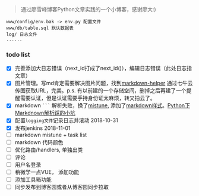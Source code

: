 
> 通过廖雪峰博客Python文章实践的一个小博客，感谢廖大:)

```
www/config/env.bak -> env.py 配置文件
www/db/table.sql 默认数据表
log/ 日志文件
......
```

### todo list    
- [x] 完善添加大日志错误（next_id打成了next_id()），编辑日志错误（此处日志指文章）
- [x] 图片管理。写md肯定需要解决图片问题，找到[markdown-helper](https://github.com/wuchangfeng/markdown-helper) 通过七牛云传图获取URL，完美。p.s. 有以前建的一个存储空间，删掉之后再建了一个提醒需要认证，但是认证需要手持身份证太麻烦，转又拍云了。
- [x] markdown ` ``` ` 解析失败，换了[mistune](https://github.com/lepture/mistune), 添加了[markdown样式]( https://github.com/zhangjikai/markdown-css)。[Python下Markdnown解析踩的小坑](https://mervinz.me/post/9/)
- [x] 配置`logging文件`记录日志并滚动 2018-10-31
- [x] 发布jenkins 2018-11-01
- [ ] markdown mistune + task list
- [ ] markdown 代码颜色
- [ ] 优化路由/handlers, 单独出类
- [ ] 评论
- [ ] 用户名登录
- [ ] 稍微学一点VUE， 添加功能
- [ ] 添加工具箱功能
- [ ] 同步发布到博客园或者从博客园同步拉取
